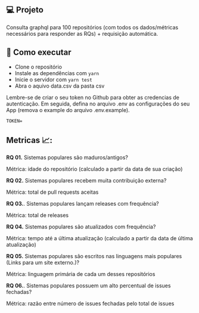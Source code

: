 ## 💻 Projeto

Consulta graphql para 100 repositórios (com todos os dados/métricas necessários para responder as RQs) + requisição automática.


## 🚀 Como executar

- Clone o repositório
- Instale as dependências com `yarn`
- Inicie o servidor com `yarn test`
- Abra o aquivo data.csv da pasta csv

Lembre-se de criar o seu token no Github para obter as credencias de autenticação. Em seguida, defina no arquivo .env as configurações do seu App (remova o example do arquivo .env.example).
 ```cl
TOKEN=
```

## Metricas 📈:
**RQ 01.** Sistemas populares são maduros/antigos?

Métrica: idade do repositório (calculado a partir da data de sua criação)

**RQ 02.** Sistemas populares recebem muita contribuição externa?

Métrica: total de pull requests aceitas

**RQ 03.**. Sistemas populares lançam releases com frequência?

Métrica: total de releases

**RQ 04.** Sistemas populares são atualizados com frequência?

Métrica: tempo até a última atualização (calculado a partir da data de última atualização)

**RQ 05.** Sistemas populares são escritos nas linguagens mais populares (Links para um site externo.)?

Métrica: linguagem primária de cada um desses repositórios

**RQ 06.**. Sistemas populares possuem um alto percentual de issues fechadas?

Métrica: razão entre número de issues fechadas pelo total de issues
